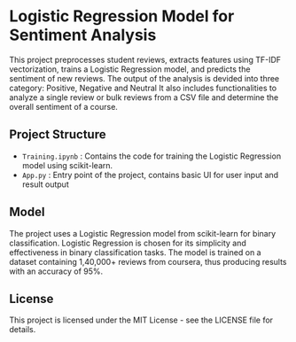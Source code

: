 # Logistic Regression Model for Sentiment Analysis

This project preprocesses student reviews, extracts features using TF-IDF vectorization, trains a Logistic Regression model, and predicts the sentiment of new reviews. 
The output of the analysis is devided into three category: Positive, Negative and Neutral
It also includes functionalities to analyze a single review or bulk reviews from a CSV file and determine the overall sentiment of a course.

## Project Structure

- `Training.ipynb` : Contains the code for training the Logistic Regression model using scikit-learn.
- `App.py` : Entry point of the project, contains basic UI for user input and result output

## Model

The project uses a Logistic Regression model from scikit-learn for binary classification. Logistic Regression is chosen for its simplicity and effectiveness in binary classification tasks.
The model is trained on a dataset containing 1,40,000+ reviews from coursera, thus producing results with an accuracy of 95%.

## License
This project is licensed under the MIT License - see the LICENSE file for details.
